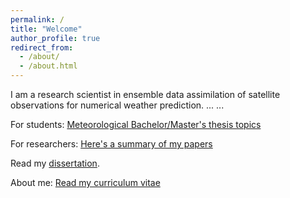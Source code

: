 ```yaml
---
permalink: /
title: "Welcome"
author_profile: true
redirect_from: 
  - /about/
  - /about.html
---
```


I am a research scientist in ensemble data assimilation of satellite observations for numerical weather prediction.
...
...

For students: [Meteorological Bachelor/Master's thesis topics](https://lkugler.github.io/teaching)

For researchers: [Here's a summary of my papers](https://lkugler.github.io/blog)

Read my [dissertation](https://lkugler.github.io/files/dissertation_kugler.pdf).

About me: [Read my curriculum vitae](https://lkugler.github.io/cv)
